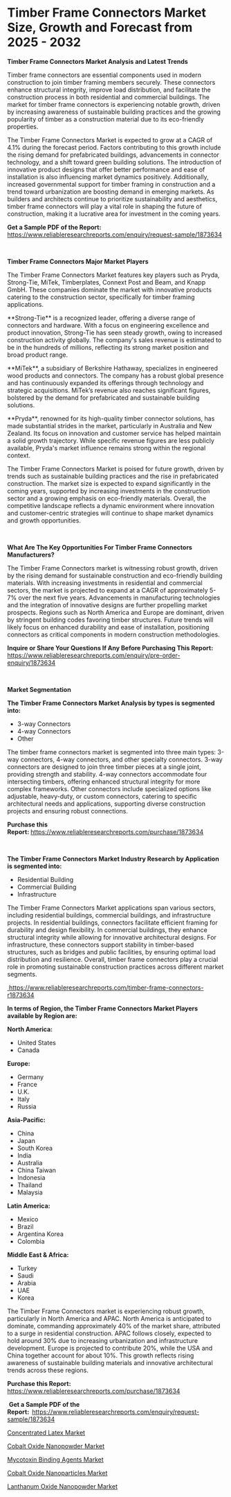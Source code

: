<p><h1>Timber Frame Connectors Market Size, Growth and Forecast from 2025 - 2032</h1></p><p><strong>Timber Frame Connectors Market Analysis and Latest Trends</strong></p>
<p><p>Timber frame connectors are essential components used in modern construction to join timber framing members securely. These connectors enhance structural integrity, improve load distribution, and facilitate the construction process in both residential and commercial buildings. The market for timber frame connectors is experiencing notable growth, driven by increasing awareness of sustainable building practices and the growing popularity of timber as a construction material due to its eco-friendly properties.</p><p>The Timber Frame Connectors Market is expected to grow at a CAGR of 4.1% during the forecast period. Factors contributing to this growth include the rising demand for prefabricated buildings, advancements in connector technology, and a shift toward green building solutions. The introduction of innovative product designs that offer better performance and ease of installation is also influencing market dynamics positively. Additionally, increased governmental support for timber framing in construction and a trend toward urbanization are boosting demand in emerging markets. As builders and architects continue to prioritize sustainability and aesthetics, timber frame connectors will play a vital role in shaping the future of construction, making it a lucrative area for investment in the coming years.</p></p>
<p><strong>Get a Sample PDF of the Report:&nbsp;</strong> <a href="https://www.reliableresearchreports.com/enquiry/request-sample/1873634?utm_campaign=9&utm_medium=2&utm_source=Github&utm_content=ia&utm_term=31032025&utm_id=timber-frame-connectors">https://www.reliableresearchreports.com/enquiry/request-sample/1873634</a></p>
<p>&nbsp;</p>
<p><strong>Timber Frame Connectors Major Market Players</strong></p>
<p><p>The Timber Frame Connectors Market features key players such as Pryda, Strong-Tie, MiTek, Timberplates, Connext Post and Beam, and Knapp GmbH. These companies dominate the market with innovative products catering to the construction sector, specifically for timber framing applications.</p><p>**Strong-Tie** is a recognized leader, offering a diverse range of connectors and hardware. With a focus on engineering excellence and product innovation, Strong-Tie has seen steady growth, owing to increased construction activity globally. The company's sales revenue is estimated to be in the hundreds of millions, reflecting its strong market position and broad product range.</p><p>**MiTek**, a subsidiary of Berkshire Hathaway, specializes in engineered wood products and connectors. The company has a robust global presence and has continuously expanded its offerings through technology and strategic acquisitions. MiTek’s revenue also reaches significant figures, bolstered by the demand for prefabricated and sustainable building solutions.</p><p>**Pryda**, renowned for its high-quality timber connector solutions, has made substantial strides in the market, particularly in Australia and New Zealand. Its focus on innovation and customer service has helped maintain a solid growth trajectory. While specific revenue figures are less publicly available, Pryda's market influence remains strong within the regional context.</p><p>The Timber Frame Connectors Market is poised for future growth, driven by trends such as sustainable building practices and the rise in prefabricated construction. The market size is expected to expand significantly in the coming years, supported by increasing investments in the construction sector and a growing emphasis on eco-friendly materials. Overall, the competitive landscape reflects a dynamic environment where innovation and customer-centric strategies will continue to shape market dynamics and growth opportunities.</p></p>
<p>&nbsp;</p>
<p><strong>What Are The Key Opportunities For Timber Frame Connectors Manufacturers?</strong></p>
<p><p>The Timber Frame Connectors market is witnessing robust growth, driven by the rising demand for sustainable construction and eco-friendly building materials. With increasing investments in residential and commercial sectors, the market is projected to expand at a CAGR of approximately 5-7% over the next five years. Advancements in manufacturing technologies and the integration of innovative designs are further propelling market prospects. Regions such as North America and Europe are dominant, driven by stringent building codes favoring timber structures. Future trends will likely focus on enhanced durability and ease of installation, positioning connectors as critical components in modern construction methodologies.</p></p>
<p><strong>Inquire or Share Your Questions If Any Before Purchasing This Report:</strong> <a href="https://www.reliableresearchreports.com/enquiry/pre-order-enquiry/1873634?utm_campaign=9&utm_medium=2&utm_source=Github&utm_content=ia&utm_term=31032025&utm_id=timber-frame-connectors">https://www.reliableresearchreports.com/enquiry/pre-order-enquiry/1873634</a></p>
<p>&nbsp;</p>
<p><strong>Market Segmentation</strong></p>
<p><strong>The Timber Frame Connectors Market Analysis by types is segmented into:</strong></p>
<p><ul><li>3-way Connectors</li><li>4-way Connectors</li><li>Other</li></ul></p>
<p><p>The timber frame connectors market is segmented into three main types: 3-way connectors, 4-way connectors, and other specialty connectors. 3-way connectors are designed to join three timber pieces at a single joint, providing strength and stability. 4-way connectors accommodate four intersecting timbers, offering enhanced structural integrity for more complex frameworks. Other connectors include specialized options like adjustable, heavy-duty, or custom connectors, catering to specific architectural needs and applications, supporting diverse construction projects and ensuring robust connections.</p></p>
<p><strong>Purchase this Report:&nbsp;</strong><a href="https://www.reliableresearchreports.com/purchase/1873634?utm_campaign=9&utm_medium=2&utm_source=Github&utm_content=ia&utm_term=31032025&utm_id=timber-frame-connectors">https://www.reliableresearchreports.com/purchase/1873634</a></p>
<p>&nbsp;</p>
<p><strong>The Timber Frame Connectors Market Industry Research by Application is segmented into:</strong></p>
<p><ul><li>Residential Building</li><li>Commercial Building</li><li>Infrastructure</li></ul></p>
<p><p>The Timber Frame Connectors Market applications span various sectors, including residential buildings, commercial buildings, and infrastructure projects. In residential buildings, connectors facilitate efficient framing for durability and design flexibility. In commercial buildings, they enhance structural integrity while allowing for innovative architectural designs. For infrastructure, these connectors support stability in timber-based structures, such as bridges and public facilities, by ensuring optimal load distribution and resilience. Overall, timber frame connectors play a crucial role in promoting sustainable construction practices across different market segments.</p></p>
<p><a href="https://www.reliableresearchreports.com/timber-frame-connectors-r1873634?utm_campaign=9&utm_medium=2&utm_source=Github&utm_content=ia&utm_term=31032025&utm_id=timber-frame-connectors">&nbsp;https://www.reliableresearchreports.com/timber-frame-connectors-r1873634</a></p>
<p><strong>In terms of Region, the Timber Frame Connectors Market Players available by Region are:</strong></p>
<p>
    <p> <strong> North America: </strong>
        <ul>
            <li>United States</li>
            <li>Canada</li>
        </ul>
        </p> 
    <p> <strong> Europe: </strong>
        <ul>
            <li>Germany</li>
            <li>France</li>
            <li>U.K.</li>
            <li>Italy</li>
            <li>Russia</li>
        </ul>
        </p> 
    <p> <strong> Asia-Pacific: </strong>
        <ul>
            <li>China</li>
            <li>Japan</li>
            <li>South Korea</li>
            <li>India</li>
            <li>Australia</li>
            <li>China Taiwan</li>
            <li>Indonesia</li>
            <li>Thailand</li>
            <li>Malaysia</li>
        </ul>
        </p> 
    <p> <strong> Latin America: </strong>
        <ul>
            <li>Mexico</li>
            <li>Brazil</li>
            <li>Argentina Korea</li>
            <li>Colombia</li>
        </ul>
        </p> 
    <p> <strong> Middle East & Africa: </strong>
        <ul>
            <li>Turkey</li>
            <li>Saudi</li>
            <li>Arabia</li>
            <li>UAE</li>
            <li>Korea</li>
        </ul>
    </p>
    </p>
<p><p>The Timber Frame Connectors market is experiencing robust growth, particularly in North America and APAC. North America is anticipated to dominate, commanding approximately 40% of the market share, attributed to a surge in residential construction. APAC follows closely, expected to hold around 30% due to increasing urbanization and infrastructure development. Europe is projected to contribute 20%, while the USA and China together account for about 10%. This growth reflects rising awareness of sustainable building materials and innovative architectural trends across these regions.</p></p>
<p><strong>Purchase this Report: </strong><a href="https://www.reliableresearchreports.com/purchase/1873634?utm_campaign=9&utm_medium=2&utm_source=Github&utm_content=ia&utm_term=31032025&utm_id=timber-frame-connectors">https://www.reliableresearchreports.com/purchase/1873634</a></p>
<p>&nbsp;<strong>Get a Sample PDF of the Report:&nbsp;&nbsp;</strong><a href="https://www.reliableresearchreports.com/enquiry/request-sample/1873634?utm_campaign=9&utm_medium=2&utm_source=Github&utm_content=ia&utm_term=31032025&utm_id=timber-frame-connectors">https://www.reliableresearchreports.com/enquiry/request-sample/1873634</a></p>
<p><strong></strong></p>
<p><p><a href="https://github.com/azetehhasle/Market-Research-Report-List-1/blob/main/concentrated-latex-market.md?utm_campaign=9&utm_medium=2&utm_source=Github&utm_content=ia&utm_term=31032025&utm_id=timber-frame-connectors">Concentrated Latex Market</a></p><p><a href="https://github.com/lemiranajd/Market-Research-Report-List-1/blob/main/cobalt-oxide-nanopowder-market.md?utm_campaign=9&utm_medium=2&utm_source=Github&utm_content=ia&utm_term=31032025&utm_id=timber-frame-connectors">Cobalt Oxide Nanopowder Market</a></p><p><a href="https://github.com/dovbusmrking/Market-Research-Report-List-1/blob/main/mycotoxin-binding-agents-market.md?utm_campaign=9&utm_medium=2&utm_source=Github&utm_content=ia&utm_term=31032025&utm_id=timber-frame-connectors">Mycotoxin Binding Agents Market</a></p><p><a href="https://github.com/ogbadujonito22/Market-Research-Report-List-1/blob/main/cobalt-oxide-nanoparticles-market.md?utm_campaign=9&utm_medium=2&utm_source=Github&utm_content=ia&utm_term=31032025&utm_id=timber-frame-connectors">Cobalt Oxide Nanoparticles Market</a></p><p><a href="https://github.com/knipsfilip8f/Market-Research-Report-List-1/blob/main/lanthanum-oxide-nanopowder-market.md?utm_campaign=9&utm_medium=2&utm_source=Github&utm_content=ia&utm_term=31032025&utm_id=timber-frame-connectors">Lanthanum Oxide Nanopowder Market</a></p></p>